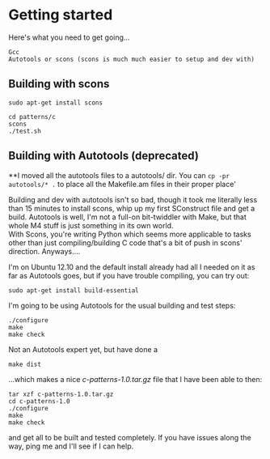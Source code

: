 # Getting started

Here's what you need to get going...

	Gcc
	Autotools or scons (scons is much much easier to setup and dev with)

## Building with scons

	sudo apt-get install scons

	cd patterns/c
	scons
	./test.sh

## Building with Autotools (deprecated)

**I moved all the autotools files to a autotools/ dir.  You can `cp -pr autotools/* .` to place all the Makefile.am files in their proper place'

Building and dev with autotools isn't so bad, though it took me literally less than 15 minutes to 
install scons, whip up my first SConstruct file and get a build.   Autotools is well, I'm not a 
full-on bit-twiddler with Make, but that whole M4 stuff is just something in its own world.  
With Scons, you're writing Python which seems more applicable to tasks other than just compiling/building
C code that's a bit of push in scons' direction.  Anyways....

	
I'm on Ubuntu 12.10 and the default install already had all I needed on it as far as Autotools goes, but if you have trouble
compiling, you can try out:

	sudo apt-get install build-essential



I'm going to be using Autotools for the usual building and test steps:

	./configure
	make
	make check


Not an Autotools expert yet, but have done a 

	make dist

...which makes a nice *c-patterns-1.0.tar.gz* file that I have been able to then:

	tar xzf c-patterns-1.0.tar.gz
	cd c-patterns-1.0
	./configure
	make
	make check

and get all to be built and tested completely.  If you have issues along the way, ping me and I'll see if I can help.



